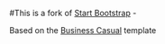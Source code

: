 #This is a fork of [Start Bootstrap](http://startbootstrap.com/) -

Based on the [Business Casual](http://startbootstrap.com/template-overviews/business-casual/) template
